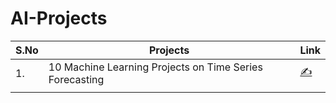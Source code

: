 # AI-Projects




| S.No  | Projects  | Link  |
|---|---|---|
| 1.  | 10 Machine Learning Projects on Time Series Forecasting  | [✍️](https://medium.com/coders-camp/10-machine-learning-projects-on-time-series-forecasting-ee0368420ccd) |
|   |   |   |
